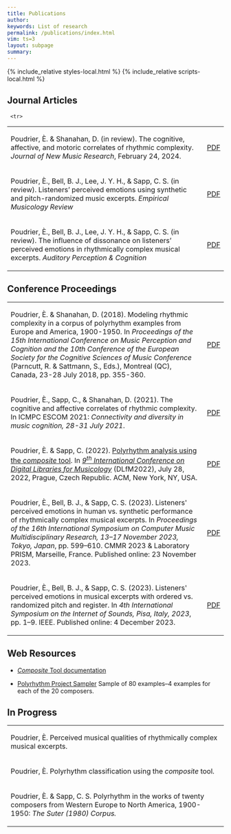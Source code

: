 ```yaml
---
title: Publications
author: 
keywords: List of research
permalink: /publications/index.html
vim: ts=3
layout: subpage
summary: 
---
```


{% include_relative styles-local.html %}
{% include_relative scripts-local.html %}


## Journal Articles ##

<table>
<tbody>
	
  <tr>
  <td class="topalign"><p>Poudrier, È. &amp; Shanahan, D. (in review). The cognitive, affective, and motoric correlates of rhythmic complexity. <em>Journal of New Music Research</em>, February 24, 2024. </p></td>
    <td class="topalign"><a class="buttonlink" href="https://drive.google.com/file/d/1nrY5AZKp3PjDek3Z7Ik62JFv4k9QFyV-/view?usp=drive_link" target="_blank">PDF</a></td>
    </tr>

<tr>
  <td class="topalign"><p>Poudrier, È., Bell, B. J., Lee, J. Y. H., &amp; Sapp, C. S. (in review). Listeners’ perceived emotions using synthetic and pitch-randomized music excerpts. <em>Empirical Musicology Review</em, May 3, 2024. </p></td>
    <td class="topalign"><a class="buttonlink" 
href="https://drive.google.com/file/d/19Km_KestTUtINxsNwtioNA9IWRjvw74q/view?usp=drive_link" target="_blank">PDF</a></td>
    </tr>
    
     <tr>
  <td class="topalign"><p>Poudrier, È., Bell, B. J., Lee, J. Y. H., &amp; Sapp, C. S. (in review). The influence of dissonance on listeners’ perceived emotions in rhythmically complex musical excerpts. <em>Auditory Perception &amp Cognition</em, February 19, 2024. </p></td>
    <td class="topalign"><a class="buttonlink" href="https://drive.google.com/file/d/1WbwJPAwnjUOglYXOgQJYsX56MNVhMe5g/view?usp=drive_link" target="_blank">PDF</a></td>
    </tr>
    
</tbody>
</table>

## Conference Proceedings ##

<table>
<tbody>

<tr>
    <td class="topalign"><p>Poudrier, È. &amp; Shanahan, D. (2018). Modeling rhythmic complexity in a corpus of polyrhythm examples from Europe and America, 1900-1950. In <em>Proceedings of the 15th International Conference on Music Perception and Cognition and the 10th Conference of the European Society for the Cognitive Sciences of Music Conference</em> (Parncutt, R. &amp; Sattmann, S., Eds.), Montreal (QC), Canada, 23-28 July 2018, pp. 355-360.</p></td>
    <td class="topalign"><a class="buttonlink" href="https://static.unigraz.at/fileadmin/veranstaltungen/music-psychology-conference2018/documents/ICMPC15_ESCOM10%20Proceedings.pdf" target="_blank">PDF</a></td>
  </tr>
  
<tr>
    <td class="topalign"><p>Poudrier, È., Sapp, C., &amp; Shanahan, D. (2021). The cognitive and affective correlates of rhythmic complexity. In ICMPC ESCOM 2021: <em>Connectivity and diversity in music cognition, 28-31 July 2021</em>.</p></td>
    <td class="topalign"><a class="buttonlink" href="https://drive.google.com/file/d/1hCtYDdTHfb3Txo2ryT1ZS2JzL8tT5I6U/view" target="_blank">PDF</a></td>
  </tr>
 
  <tr>
	  <td class="topalign"><p>Poudrier, È. &amp; Sapp, C. (2022). <a href="https://dl.acm.org/doi/10.1145/3543882.3543890" target="_blank">Polyrhythm analysis using the <em>composite</em> tool</a>. In <a href="https://dlfm.web.ox.ac.uk/" target="_blank"><em>9<sup>th</sup> International Conference on Digital Libraries for Musicology</em></a> (DLfM2022), July 28, 2022, Prague, Czech Republic. ACM, New York, NY, USA.</p></td>
    <td class="topalign"><a class="buttonlink" href="https://drive.google.com/file/d/13ywmzOBdvYK2F5KS5qEvwfmZ9Cf1xyg9/view?usp=sharing" target="_blank">PDF</a></td>
  </tr>

 <tr>
<td class="topalign"><p>Poudrier, È., Bell, B. J., &amp; Sapp, C. S. (2023). Listeners' perceived emotions in human vs. synthetic performance of rhythmically complex musical excerpts. In <i>Proceedings of the 16th International Symposium on Computer Music Multidisciplinary Research, 13–17 November 2023, Tokyo, Japan</i>, pp. 599–610. CMMR 2023 &amp Laboratory PRISM, Marseille, France. Published online: 23 November 2023.</p></td>
    <td class="topalign"><a class="buttonlink" href="https://drive.google.com/file/d/1T3Fsg3ZBLyKIKD2IPJNuJ1fKcPQoajDZ/view?usp=drive_link" target="_blank">PDF</a></td>
    </tr>
    
  <tr>
<td class="topalign"><p>Poudrier, È., Bell, B. J., &amp; Sapp, C. S. (2023). Listeners' perceived emotions in musical excerpts with ordered vs. randomized pitch and register. In <i>4th International Symposium on the Internet of Sounds, Pisa, Italy, 2023</i>, pp. 1–9. IEEE. Published online: 4 December 2023. </p></td>
    <td class="topalign"><a class="buttonlink" href="https://drive.google.com/file/d/112gZ8psxOEIXeB0sL_nsHcs8PD2pymep/view?usp=drive_link" target="_blank">PDF</a></td>
    </tr>
  
</tbody>
</table>
	

## Web Resources ##

<ul>
<li><p><a href="https://doc.verovio.humdrum.org/filter/composite/" target="_blank"><em>Composite</em> Tool documentation</a></p>
</li>
<li><p><a href="https://verovio.humdrum.org/?file=poly" target="_blank">Polyrhythm Project Sampler</a> Sample of 80 examples&ndash;4 examples for each of the 20 composers.</p>
</li>
</ul>


## In Progress ##
	
<table>
<tbody>

 <tr>
    <td class="topalign"><p>Poudrier, È. Perceived musical qualities of rhythmically complex musical excerpts.</p></td>
  </tr>
  
  <tr>
    <td class="topalign"><p>Poudrier, È. Polyrhythm classification using the <em>composite</em> tool.</p></td>
  </tr>
  
  <tr>
    <td class="topalign"><p>Poudrier, È. &amp; Sapp, C. S. Polyrhythm in the works of twenty composers from Western Europe to North America, 1900-1950: <em>The Suter (1980) Corpus.</em></p></td>
  </tr>
  
</tbody>
</table>



